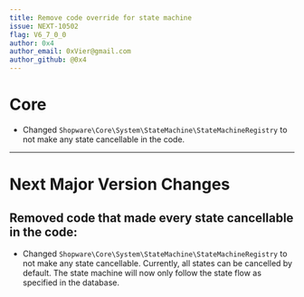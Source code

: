```yaml
---
title: Remove code override for state machine
issue: NEXT-10502
flag: V6_7_0_0
author: 0x4
author_email: 0xVier@gmail.com
author_github: @0x4
---
```

# Core
* Changed `Shopware\Core\System\StateMachine\StateMachineRegistry` to not make any state cancellable in the code.
___
# Next Major Version Changes
## Removed code that made every state cancellable in the code:
* Changed `Shopware\Core\System\StateMachine\StateMachineRegistry` to not make any state cancellable. Currently, all states can be cancelled by default. The state machine will now only follow the state flow as specified in the database.
